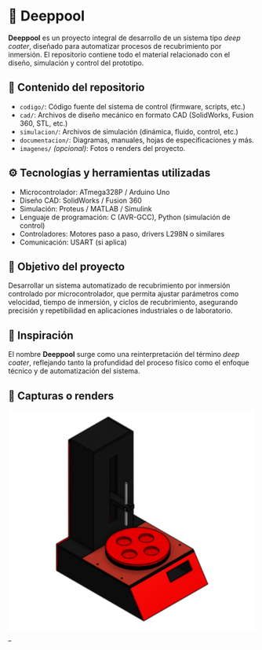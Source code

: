 # 🌊 Deeppool

**Deeppool** es un proyecto integral de desarrollo de un sistema tipo *deep coater*, diseñado para automatizar procesos de recubrimiento por inmersión. El repositorio contiene todo el material relacionado con el diseño, simulación y control del prototipo.

## 📁 Contenido del repositorio

- `codigo/`: Código fuente del sistema de control (firmware, scripts, etc.)
- `cad/`: Archivos de diseño mecánico en formato CAD (SolidWorks, Fusion 360, STL, etc.)
- `simulacion/`: Archivos de simulación (dinámica, fluido, control, etc.)
- `documentacion/`: Diagramas, manuales, hojas de especificaciones y más.
- `imagenes/` *(opcional)*: Fotos o renders del proyecto.

## ⚙️ Tecnologías y herramientas utilizadas

- Microcontrolador: ATmega328P / Arduino Uno
- Diseño CAD: SolidWorks / Fusion 360
- Simulación: Proteus / MATLAB / Simulink
- Lenguaje de programación: C (AVR-GCC), Python (simulación de control)
- Controladores: Motores paso a paso, drivers L298N o similares
- Comunicación: USART (si aplica)

## 🚀 Objetivo del proyecto

Desarrollar un sistema automatizado de recubrimiento por inmersión controlado por microcontrolador, que permita ajustar parámetros como velocidad, tiempo de inmersión, y ciclos de recubrimiento, asegurando precisión y repetibilidad en aplicaciones industriales o de laboratorio.

## 🧠 Inspiración

El nombre **Deeppool** surge como una reinterpretación del término *deep coater*, reflejando tanto la profundidad del proceso físico como el enfoque técnico y de automatización del sistema.

## 📸 Capturas o renders

![Vista del prototipo](imagenes/Prototipo.png)_

<!-- ## 📝 Cómo usar el proyecto

1. Clona el repositorio:
   ```bash
   git clone https://github.com/tu_usuario/deeppool.git -->
